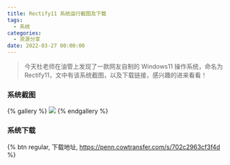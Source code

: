 ```yaml
---
title: Rectify11 系统运行截图及下载
tags:
  - 系统
categories:
  - 资源分享
date: 2022-03-27 00:00:00
---
```


> 今天杜老师在油管上发现了一款网友自制的 Windows11 操作系统，命名为 Rectify11，文中有该系统截图，以及下载链接，感兴趣的进来看看！

<!-- more -->

### 系统截图

{% gallery %}
![](https://cdn.dusays.com/2022/03/447-1.jpg)
{% endgallery %}

### 系统下载

{% btn regular, 下载地址, https://penn.cowtransfer.com/s/702c2963cf3f4d %}
